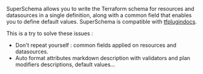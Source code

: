 SuperSchema allows you to write the Terraform schema for resources and datasources in a single definition, along with a common field that enables you to define default values. SuperSchema is compatible with [tfplugindocs](github.com/hashicorp/terraform-plugin-docs/cmd/tfplugindocs).

This is a try to solve these issues :

* Don't repeat yourself : common fields applied on resources and datasources.
* Auto format attributes markdown description with validators and plan modifiers descriptions, default values...
